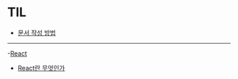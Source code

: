 # TIL

- [문서 작성 방법](https://github.com/hailjeong/TIL/blob/main/React/firstBlog.md)

***
-[React]()
  - [React란 무엇인가](https://github.com/hailjeong/TIL/blob/main/React/React.md)
